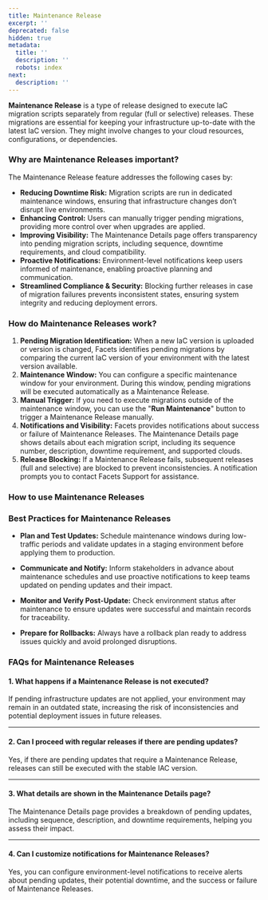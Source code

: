 ```yaml
---
title: Maintenance Release
excerpt: ''
deprecated: false
hidden: true
metadata:
  title: ''
  description: ''
  robots: index
next:
  description: ''
---
```

**Maintenance Release** is a type of release designed to execute IaC migration scripts separately from regular (full or selective) releases. These migrations are essential for keeping your infrastructure up-to-date with the latest IaC version. They might involve changes to your cloud resources, configurations, or dependencies.

### Why are Maintenance Releases important?

The Maintenance Release feature addresses the following cases by:

* **Reducing Downtime Risk:** Migration scripts are run in dedicated maintenance windows, ensuring that infrastructure changes don’t disrupt live environments.
* **Enhancing Control:** Users can manually trigger pending migrations, providing more control over when upgrades are applied.
* **Improving Visibility:**  The Maintenance Details page offers transparency into pending migration scripts, including sequence, downtime requirements, and cloud compatibility.
* **Proactive Notifications:** Environment-level notifications keep users informed of maintenance, enabling proactive planning and communication.
* **Streamlined Compliance & Security:** Blocking further releases in case of migration failures prevents inconsistent states, ensuring system integrity and reducing deployment errors.

### How do Maintenance Releases work?

1. **Pending Migration Identification:** When a new IaC version is uploaded or version is changed, Facets identifies pending migrations by comparing the current IaC version of your environment with the latest version available.
2. **Maintenance Window:** You can configure a specific maintenance window for your environment. During this window, pending migrations will be executed automatically as a Maintenance Release.
3. **Manual Trigger:** If you need to execute migrations outside of the maintenance window, you can use the "**Run Maintenance**" button to trigger a Maintenance Release manually.
4. **Notifications and Visibility:** Facets provides notifications about success or failure of Maintenance Releases. The Maintenance Details page shows details about each migration script, including its sequence number, description, downtime requirement, and supported clouds.
5. **Release Blocking:**  If a Maintenance Release fails, subsequent releases (full and selective) are blocked to prevent inconsistencies. A notification prompts you to contact Facets Support for assistance. 

### How to use Maintenance Releases

<Embed url="https://app.storylane.io/demo/n2wrdmajcvau" title="Maintenance releases" favicon="https://app.storylane.io/favicon.ico" image="https://app-pages.storylane.io/company/company_8c4ce947-95e7-4f47-ab9c-89edf23fd0e3/project/project_3e09d3cb-e6f5-477d-829f-0230b0c728b1/preview.gif" provider="app.storylane.io" href="https://app.storylane.io/demo/n2wrdmajcvau" typeOfEmbed="jsfiddle" html="%3Ciframe%20class%3D%22embedly-embed%22%20src%3D%22%2F%2Fcdn.embedly.com%2Fwidgets%2Fmedia.html%3Fsrc%3Dhttps%253A%252F%252Fapp.storylane.io%252Fdemo%252Fn2wrdmajcvau%26display_name%3DStorylane%26url%3Dhttps%253A%252F%252Fapp.storylane.io%252Fdemo%252Fn2wrdmajcvau%26image%3Dhttps%253A%252F%252Fapp-pages.storylane.io%252Fcompany%252Fcompany_8c4ce947-95e7-4f47-ab9c-89edf23fd0e3%252Fproject%252Fproject_3e09d3cb-e6f5-477d-829f-0230b0c728b1%252Fpreview.gif%26type%3Dtext%252Fhtml%26schema%3Dstorylane%22%20width%3D%22750%22%20height%3D%22431%22%20scrolling%3D%22no%22%20title%3D%22Storylane%20embed%22%20frameborder%3D%220%22%20allow%3D%22autoplay%3B%20fullscreen%3B%20encrypted-media%3B%20picture-in-picture%3B%22%20allowfullscreen%3D%22true%22%3E%3C%2Fiframe%3E" />

### Best Practices for Maintenance Releases

* **Plan and Test Updates:** Schedule maintenance windows during low-traffic periods and validate updates in a staging environment before applying them to production.  

* **Communicate and Notify:** Inform stakeholders in advance about maintenance schedules and use proactive notifications to keep teams updated on pending updates and their impact.  

* **Monitor and Verify Post-Update:** Check environment status after maintenance to ensure updates were successful and maintain records for traceability.  

* **Prepare for Rollbacks:** Always have a rollback plan ready to address issues quickly and avoid prolonged disruptions.

### FAQs for Maintenance Releases

#### 1. **What happens if a Maintenance Release is not executed?**

If pending infrastructure updates are not applied, your environment may remain in an outdated state, increasing the risk of inconsistencies and potential deployment issues in future releases.

***

#### 2. **Can I proceed with regular releases if there are pending updates?**

Yes, if there are pending updates that require a Maintenance Release, releases can still be executed with the stable IAC version.

***

#### 3. **What details are shown in the Maintenance Details page?**

The Maintenance Details page provides a breakdown of pending updates, including sequence, description, and downtime requirements, helping you assess their impact.

***

#### 4. **Can I customize notifications for Maintenance Releases?**

Yes, you can configure environment-level notifications to receive alerts about pending updates, their potential downtime, and the success or failure of Maintenance Releases.
